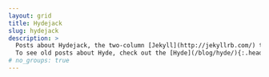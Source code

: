 ```yaml
---
layout: grid
title: Hydejack
slug: hydejack
description: >
  Posts about Hydejack, the two-column [Jekyll](http://jekyllrb.com/) theme based on [Hyde](http://hyde.getpoole.com).
  To see old posts about Hyde, check out the [Hyde](/blog/hyde/){:.heading.flip-title} category instead.
# no_groups: true
---
```

